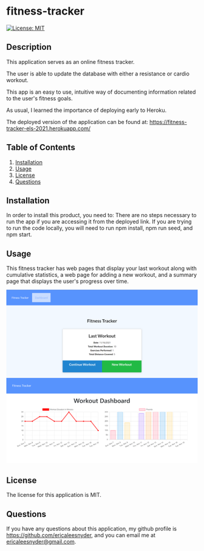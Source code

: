 # fitness-tracker

[![License: MIT](https://img.shields.io/badge/License-MIT-yellow.svg)](https://opensource.org/licenses/MIT)

## Description

This application serves as an online fitness tracker. 

The user is able to update the database with either a resistance or cardio workout. 

This app is an easy to use, intuitive way of documenting information related to the user's fitness goals. 

As usual, I learned the importance of deploying early to Heroku. 

The deployed version of the application can be found at:
https://fitness-tracker-els-2021.herokuapp.com/

## Table of Contents 

1. [Installation](#installation)
2. [Usage](#usage)
3. [License](#license)
4. [Questions](#questions)

## Installation

In order to install this product, you need to:
There are no steps necessary to run the app if you are accessing it from the deployed link. If you are trying to run the code locally, you will need to run npm install, npm run seed, and npm start.

## Usage 

This fitness tracker has web pages that display your last workout along with cumulative statistics, a web page for adding a new workout, and a summary page that displays the user's progress over time. 

![home screenshot](./assets/images/home.png)
![dashboard screenshot](./assets/images/dashboard.png)

## License

The license for this application is MIT.





## Questions

If you have any questions about this application, my github profile is https://github.com/ericaleesnyder, and you can email me at ericaleesnyder@gmail.com. 